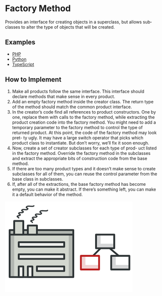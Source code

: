 # Fac­to­ry Method

Pro­vides an inter­face for cre­at­ing objects in a super­class, but allows sub­class­es to alter the type of objects that will be created.

## Examples

* [PHP](php)
* [Python](python)
* [TypeScript](typescript)

## How to Implement

1. Make all products follow the same interface. This interface should declare methods that make sense in every product.
2. Add an empty factory method inside the creator class. The return type of the method should match the common product interface.
3. In the creator’s code find all references to product constructors. One by one, replace them with calls to the factory method, while extracting the product creation code into the factory method.
You might need to add a temporary parameter to the factory method to control the type of returned product.
At this point, the code of the factory method may look pret- ty ugly. It may have a large switch operator that picks which product class to instantiate. But don’t worry, we’ll fix it soon enough.
4. Now, create a set of creator subclasses for each type of prod- uct listed in the factory method. Override the factory method in the subclasses and extract the appropriate bits of construction code from the base method.
5. If there are too many product types and it doesn’t make sense to create subclasses for all of them, you can reuse the control parameter from the base class in subclasses.
6. If, after all of the extractions, the base factory method has become empty, you can make it abstract. If there’s something left, you can make it a default behavior of the method.

![Design Patterns](/images/factory-method.png)
